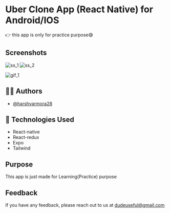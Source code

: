
# Uber Clone App (React Native) for Android/IOS  

👉 this app is only for practice purpose😅


## Screenshots

![ss_1](https://user-images.githubusercontent.com/82329898/142825009-77b501a4-282e-4c9c-9be3-8793f51848a6.jpg) ![ss_2](https://user-images.githubusercontent.com/82329898/142825258-4d946864-5f25-42e9-af8a-8411df680f50.jpg)

![gif_1](https://user-images.githubusercontent.com/82329898/142823142-fc3424de-3002-4936-b84b-353bd4e6a7d0.gif)


## 🧔🏻 Authors

- [@harshvarmora28](https://www.github.com/harshvarmora28)


## 🚀 Technologies Used

- React-native
- React-redux
- Expo
- Tailwind


## Purpose

This app is just made for Learning(Practice) purpose

  
## Feedback

If you have any feedback, please reach out to us at dudeuseful@gmail.com
